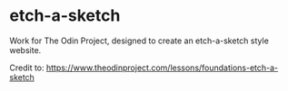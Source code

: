 # etch-a-sketch

Work for The Odin Project, designed to create an etch-a-sketch style website.

Credit to: https://www.theodinproject.com/lessons/foundations-etch-a-sketch

